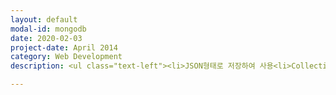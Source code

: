 ```yaml
---
layout: default
modal-id: mongodb
date: 2020-02-03
project-date: April 2014
category: Web Development
description: <ul class="text-left"><li>JSON형태로 저장하여 사용<li>Collection을 통한 관리<li>ensureIndex와 같은 인덱싱처리<li>Node JS와 연동하여 사용<ul>Ojbect data Modeling인 mongoose 라이브러리 사용</ul></li></ul>

---
```


